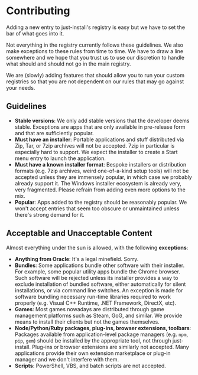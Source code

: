 # Contributing

Adding a new entry to just-install's registry is easy but we have to set the bar of what goes into
it.

Not everything in the registry currently follows these guidelines. We also make exceptions to these
rules from time to time. We have to draw a line somewhere and we hope that you trust us to use our
discretion to handle what should and should not go in the main registry.

We are (slowly) adding features that should allow you to run your custom registries so that you are
not dependent on our rules that may go against your needs.

## Guidelines

- **Stable versions**: We only add stable versions that the developer deems stable. Exceptions are
  apps that are only available in pre-release form and that are sufficiently popular.
- **Must have an installer**: Portable applications and stuff distributed via Zip, Tar, or 7zip
  archives will not be accepted. 7zip in particular is especially hard to support. We expect the
  installer to create a Start menu entry to launch the application.
- **Must have a known installer format**: Bespoke installers or distribution formats (e.g. 7zip
  archives, weird one-of-a-kind setup tools) will not be accepted unless they are immensely popular,
  in which case we probably already support it. The Windows installer ecosystem is already very,
  very fragmented. Please refrain from adding even more options to the mix.
- **Popular**: Apps added to the registry should be reasonably popular. We won't accept entries that
  seem too obscure or unmaintained unless there's strong demand for it.

## Acceptable and Unacceptable Content

Almost everything under the sun is allowed, with the following **exceptions**:

- **Anything from Oracle**: It's a legal minefield. Sorry.
- **Bundles**: Some applications bundle other software with their installer. For example, some
  popular utility apps bundle the Chrome browser. Such software will be rejected unless its
  installer provides a way to exclude installation of bundled software, either automatically for
  silent installations, or via command line switches. An exception is made for software bundling
  necessary run-time libraries required to work properly (e.g. Visual C++ Runtime, .NET Framework,
  DirectX, etc).
- **Games**: Most games nowadays are distributed through game management platforms such as Steam,
  GoG, and similar. We provide means to install their clients but not the games themselves.
- **Node/Python/Ruby packages, plug-ins, browser extensions, toolbars**: Packages available from
  application-level package managers (e.g. `npm`, `pip`, `gem`) should be installed by the
  appropriate tool, not through just-install. Plug-ins or browser extensions are similarly not
  accepted. Many applications provide their own extension marketplace or plug-in manager and we
  don't interfere with them.
- **Scripts**: PowerShell, VBS, and batch scripts are not accepted.
